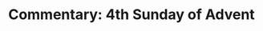 ---
title: "Commentary: 4th Sunday of Advent"
layout: reader
description: "Theme: Faith and obedience of Mary to be followed"
feature_image: posts/commentary-advent.jpg
category: commentary
published: true
---